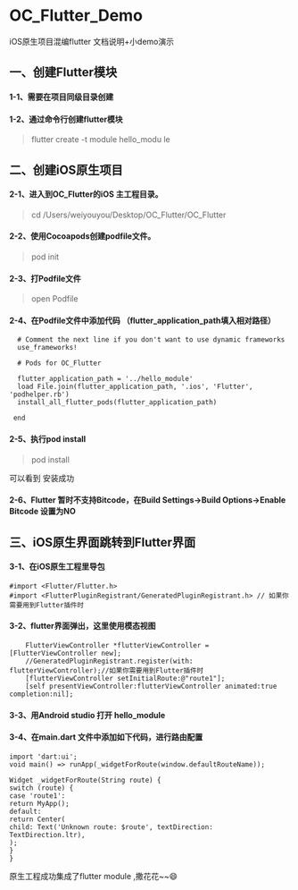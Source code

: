 # OC_Flutter_Demo
iOS原生项目混编flutter 文档说明+小demo演示
## 一、创建Flutter模块
#### 1-1、需要在项目同级目录创建
#### 1-2、通过命令行创建flutter模块
> flutter create -t module hello_modu
le

## 二、创建iOS原生项目
#### 2-1、进入到OC_Flutter的iOS 主工程目录。
> cd /Users/weiyouyou/Desktop/OC_Flutter/OC_Flutter


#### 2-2、使用Cocoapods创建podfile文件。
> pod init

#### 2-3、打Podfile文件
> open Podfile

#### 2-4、在Podfile文件中添加代码 （flutter_application_path填入相对路径）
```
  # Comment the next line if you don't want to use dynamic frameworks
  use_frameworks!
 
  # Pods for OC_Flutter
 
  flutter_application_path = '../hello_module' 
  load File.join(flutter_application_path, '.ios', 'Flutter', 'podhelper.rb')
  install_all_flutter_pods(flutter_application_path)
 
 end
```
#### 2-5、执行pod install
> pod install

可以看到 安装成功
#### 2-6、Flutter 暂时不支持Bitcode，在Build Settings->Build Options->Enable Bitcode 设置为NO

## 三、iOS原生界面跳转到Flutter界面
#### 3-1、在iOS原生工程里导包
```
#import <Flutter/Flutter.h>
#import <FlutterPluginRegistrant/GeneratedPluginRegistrant.h> // 如果你需要用到Flutter插件时
```

#### 3-2、flutter界面弹出，这里使用模态视图
```
    FlutterViewController *flutterViewController = [FlutterViewController new];
    //GeneratedPluginRegistrant.register(with: flutterViewController);//如果你需要用到Flutter插件时
    [flutterViewController setInitialRoute:@"route1"];
    [self presentViewController:flutterViewController animated:true completion:nil];
```


#### 3-3、用Android studio 打开 hello_module

#### 3-4、在main.dart 文件中添加如下代码，进行路由配置
```
import 'dart:ui';
void main() => runApp(_widgetForRoute(window.defaultRouteName));
​
Widget _widgetForRoute(String route) {
switch (route) {
case 'route1':
return MyApp();
default:
return Center(
child: Text('Unknown route: $route', textDirection: TextDirection.ltr),
);
}
}
```

原生工程成功集成了flutter module ,撒花花~~😄


